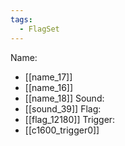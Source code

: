 ```yaml
---
tags:
  - FlagSet
---
```

Name:
- [[name_17]]
- [[name_16]]
- [[name_18]]
Sound:
- [[sound_39]]
Flag:
- [[flag_12180]]
Trigger:
- [[c1600_trigger0]]
